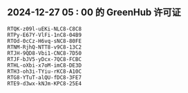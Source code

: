 ## 2024-12-27 05 : 00 的 GreenHub 许可证
```
RTQK-z09l-uEKi-NLC8-C8C8
RTPy-E67Y-VlFi-1nC8-04B9
RTOd-0cCz-H6vq-sNC8-80FE
RTNM-RjhQ-NTT8-v9C8-13C2
RTJH-9QD8-Vbi1-CNC8-7D50
RTJF-bJV5-yDcx-7QC8-FCBC
RTHL-oXbi-x7oM-imC8-DE3D
RTH3-oh3i-TYiu-rKC8-A10C
RTG8-YTuT-alQU-fDC8-3FE7
RTE9-d3wx-kNJm-KPC8-25E4
```
